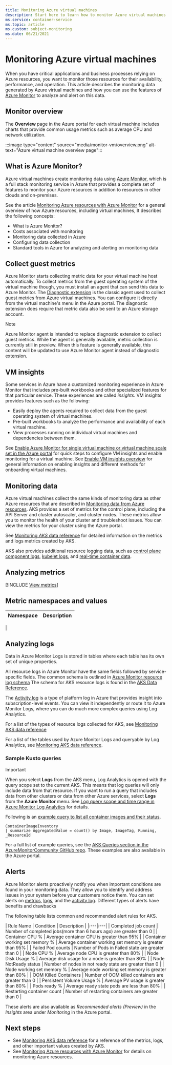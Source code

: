 ```yaml
---
title: Monitoring Azure virtual machines
description: Start here to learn how to monitor Azure virtual machines
ms.service: container-service
ms.topic: article
ms.custom: subject-monitoring
ms.date: 06/21/2021
---
```


# Monitoring Azure virtual machines

When you have critical applications and business processes relying on Azure resources, you want to monitor those resources for their availability, performance, and operation. This article describes the monitoring data generated by Azure virtual machines and how you can use the features of [Azure Monitor](/azure/azure-monitor/overview) to analyze and alert on this data.

## Monitor overview
The **Overview** page in the Azure portal for each virtual machine includes charts that provide common usage metrics such as average CPU and network utilization. 

:::image type="content" source="media/monitor-vm/overview.png" alt-text="Azure virtual machine overview page":::

## What is Azure Monitor?
Azure virtual machines create monitoring data using [Azure Monitor](/azure/azure-monitor/overview), which is a full stack monitoring service in Azure that provides a complete set of features to monitor your Azure resources in addition to resources in other clouds and on-premises.

See the article [Monitoring Azure resources with Azure Monitor](../azure-monitor/essentials/monitor-azure-resource.md) for a general overview of how Azure resources, including virtual machines, It describes the following concepts:

- What is Azure Monitor?
- Costs associated with monitoring
- Monitoring data collected in Azure
- Configuring data collection
- Standard tools in Azure for analyzing and alerting on monitoring data

## Collect guest metrics
Azure Monitor starts collecting metric data for your virtual machine host automatically. To collect metrics from the guest operating system of the virtual machine though, you must install an agent that can send this data to Azure Monitor. The [Diagnostic extension](../azure-monitor/agents/diagnostics-extension-overview.md) is the classic agent used to collect guest metrics from Azure virtual machines. You can configure it directly from the virtual machine's menu in the Azure portal. The diagnostic extension does require that metric data also be sent to an Azure storage account.

> [!NOTE]
> Azure Monitor agent is intended to replace diagnostic extension to collect guest metrics. While the agent is generally available, metric collection is currently still in preview. When this feature is generally available, this content will be updated to use Azure Monitor agent instead of diagnostic extension.




## VM insights
Some services in Azure have a customized monitoring experience in Azure Monitor that includes pre-built workbooks and other specialized features for that particular service. These experiences are called *insights*. VM insights provides features such as the following:

- Easily deploy the agents required to collect data from the guest operating system of virtual machines.
- Pre-built workbooks to analyze the performance and availability of each virtual machine.
- View processes running on individual virtual machines and dependencies between them.

See [Enable Azure Monitor for single virtual machine or virtual machine scale set in the Azure portal](../azure-monitor/vm/vminsights-enable-portal.md) for quick steps to configure VM insights and enable monitoring for a virtual machine. See [Enable VM insights overview](../azure-monitor/vm/vminsights-enable-overview.md) for general information on enabling insights and different methods for onboarding virtual machines.

## Monitoring data

Azure virtual machines collect the same kinds of monitoring data as other Azure resources that are described in [Monitoring data from Azure resources](/azure/azure-monitor/insights/monitor-azure-resource#monitoring-data-from-Azure-resources). AKS provides a set of metrics for the control plane, including the API Server and cluster autoscaler, and cluster nodes. These metrics allow you to monitor the health of your cluster and troubleshoot issues. You can view the metrics for your cluster using the Azure portal.


See [Monitoring *AKS* data reference](monitor-aks-reference.md) for detailed information on the metrics and logs metrics created by AKS.

AKS also provides additional resource logging data, such as [control plane component logs](view-control-plane-logs.md), [kubelet logs](kubelet-logs.md), and [real-time container data](/azure/azure-monitor/containers/container-insights-livedata-overview.md).


## Analyzing metrics

[!INCLUDE [View metrics](../../../includes/azure-monitor-horizontal-view-metrics.md)]



## Metric namespaces and values

| Namespace | Description |
|:---|:---|
| 

## Analyzing logs

Data in Azure Monitor Logs is stored in tables where each table has its own set of unique properties.  

All resource logs in Azure Monitor have the same fields followed by service-specific fields. The common schema is outlined in [Azure Monitor resource log schema](/azure/azure-monitor/platform/diagnostic-logs-schema#top-level-resource-logs-schema) The schema for AKS resource logs is found in the [AKS Data Reference](monitor-aks-reference.md#schemas).

The [Activity log](/azure/azure-monitor/platform/activity-log) is a type of platform log in Azure that provides insight into subscription-level events. You can view it independently or route it to Azure Monitor Logs, where you can do much more complex queries using Log Analytics.  

For a list of the types of resource logs collected for AKS, see [Monitoring AKS data reference](monitor-aks-reference.md#resource-logs)  

For a list of the tables used by Azure Monitor Logs and queryable by Log Analytics, see [Monitoring AKS data reference](monitor-aks-reference.md##azure-monitor-logs-tables).

### Sample Kusto queries

> [!IMPORTANT]
> When you select **Logs** from the AKS menu, Log Analytics is opened with the query scope set to the current AKS. This means that log queries will only include data from that resource. If you want to run a query that includes data from other clusters or data from other Azure services, select **Logs** from the **Azure Monitor** menu. See [Log query scope and time range in Azure Monitor Log Analytics](/azure/azure-monitor/log-query/scope/) for details.

Following is an [example query to list all container images and their status](https://github.com/microsoft/AzureMonitorCommunity/blob/master/Azure%20Services/Kubernetes%20services/Queries/Diagnostics/Image%20inventory.kql).

```Kusto
ContainerImageInventory
| summarize AggregatedValue = count() by Image, ImageTag, Running, _ResourceId
```

For a full list of example queries, see the [AKS Queries section in the AzureMonitorCommunity GitHub repo](https://github.com/microsoft/AzureMonitorCommunity/tree/master/Azure%20Services/Kubernetes%20services/Queries). These examples are also available in the Azure portal.

## Alerts

Azure Monitor alerts proactively notify you when important conditions are found in your monitoring data. They allow you to identify and address issues in your system before your customers notice them. You can set alerts on [metrics](/azure/azure-monitor/platform/alerts-metric-overview), [logs](/azure/azure-monitor/platform/alerts-unified-log), and the [activity log](/azure/azure-monitor/platform/activity-log-alerts). Different types of alerts have benefits and drawbacks

The following table lists common and recommended alert rules for AKS.

| Rule Name | Condition | Description  |
|:---|:---|
| Completed job count | Number of completed jobs(more than 6 hours ago) are greater than 0 |
| Container CPU % | Average container CPU is greater than 95% |
| Container working set memory % | Average container working set memory is greater than 95% |
| Failed Pod counts | Number of Pods in Failed state are greater than 0 |
| Node CPU % | Average node CPU is greater than 80% |
| Node Disk Usage % | Average disk usage for a node is greater than 80% |
| Node NotReady status | Number of nodes in not ready state are greater than 0 |
| Node working set memory % | Average node working set memory is greater than 80% |
| OOM Killed Containers | Number of OOM killed containers are greater than  0 |
| Persistent Volume Usage % | Average PV usage is greater than 80% |
| Pods ready % | Average ready state pods are less than 80% |
| Restarting container count | Number of restarting containers are greater than 0 |

These alerts are also available as *Recommended alerts (Preview)* in the *Insights* area under *Monitoring* in the Azure portal.

## Next steps

- See [Monitoring AKS data reference](monitor-aks-reference.md) for a reference of the metrics, logs, and other important values created by AKS.
- See [Monitoring Azure resources with Azure Monitor](/azure/azure-monitor/insights/monitor-azure-resource) for details on monitoring Azure resources.
